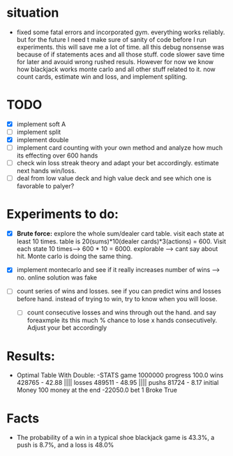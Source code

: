 # situation

- fixed some fatal errors and incorporated gym. everything works reliably. but for the future I need t make sure of sanity of code before I run experiments. this will save me a lot of time. all this debug nonsense was because of if statements aces and all those stuff. code slower save time for later and avouid wrong rushed resuls. However for now we know how blackjack works monte carlo and all other stuff related to it. now count cards, estimate win and loss, and implement spliting.
# TODO
- [x] implement soft A
- [ ] implement split
- [x] implement double
- [ ] implement card counting with your own method and analyze how much its effecting over 600 hands
- [ ] check win loss streak theory and adapt your bet accordingly. estimate next hands win/loss.
- [ ] deal from low value deck and high value deck and see which one is favorable to palyer?

# Experiments to do:
- [x] **Brute force:**  explore the whole sum/dealer card table. visit each state at least 10 times. table is 20(sums)*10(dealer cards)*3(actions) = 600. Visit each state 10 times--> 600 * 10 = 6000. explorable --> cant say about hit. Monte carlo is doing the same thing.

- [x] implement montecarlo and see if it really increases number of wins --> no. online solution was fake

- [ ] count series of wins and losses. see if you can predict wins and losses before hand. instead of trying to win, try to know when you will loose.
    - [ ] count consecutive losses and wins through out the hand. and say foreaxmple its this much % chance to lose x hands consecutively. Adjust your bet accordingly

# Results:

- Optimal Table With Double:
    -STATS game 1000000 progress 100.0 wins 428765 - 42.88 |||| losses 489511 - 48.95 |||| pushs 81724 - 8.17 initial Money 100 money at the end -22050.0 bet 1 Broke True 

# Facts

- The probability of a win in a typical shoe blackjack game is 43.3%, a push is 8.7%, and a loss is 48.0% 
